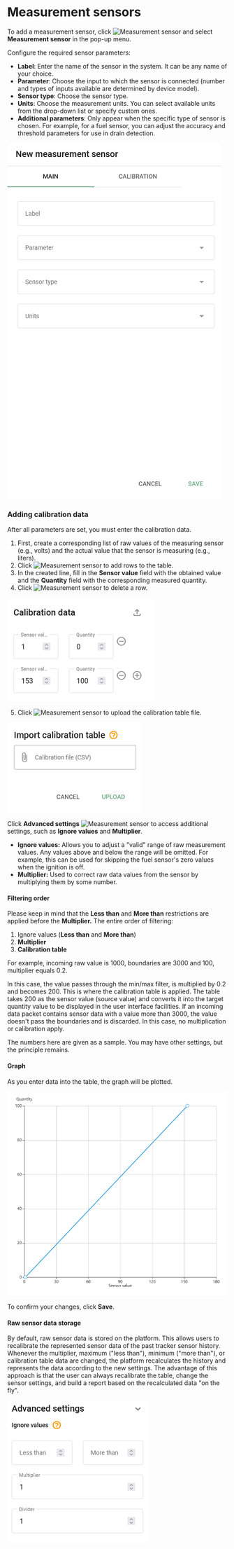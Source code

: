 # Measurement sensors

To add a measurement sensor, click ![Measurement sensor](https://www.navixy.com/wp-content/uploads/2021/10/add.png) and select **Measurement sensor** in the pop-up menu.

Configure the required sensor parameters:

* **Label**: Enter the name of the sensor in the system. It can be any name of your choice.
* **Parameter**: Choose the input to which the sensor is connected (number and types of inputs available are determined by device model).
* **Sensor type**: Choose the sensor type.
* **Units**: Choose the measurement units. You can select available units from the drop-down list or specify custom ones.
* **Additional parameters**: Only appear when the specific type of sensor is chosen. For example, for a fuel sensor, you can adjust the accuracy and threshold parameters for use in drain detection.

![](../attachments/image-20241118-030748.png)

### Adding calibration data

After all parameters are set, you must enter the calibration data.

1. First, create a corresponding list of raw values of the measuring sensor (e.g., volts) and the actual value that the sensor is measuring (e.g., liters).&#x20;
2. Click ![Measurement sensor](https://www.navixy.com/wp-content/uploads/2021/10/add.png) to add rows to the table.
3. In the created line, fill in the **Sensor value** field with the obtained value and the **Quantity** field with the corresponding measured quantity.
4. Click ![Measurement sensor](https://www.navixy.com/wp-content/uploads/2021/10/del.png) to delete a row.

![](../attachments/image-20241118-030907.png)

5. Click ![Measurement sensor](https://www.navixy.com/wp-content/uploads/2021/10/upload.png) to upload the calibration table file.

![](../attachments/image-20241118-030950.png)

Click **Advanced settings**  ![Measurement sensor](https://www.navixy.com/wp-content/uploads/2021/10/advanced_settings.png) to access additional settings, such as **Ignore values** and **Multiplier**.

* **Ignore values:** Allows you to adjust a "valid" range of raw measurement values. Any values above and below the range will be omitted. For example, this can be used for skipping the fuel sensor's zero values when the ignition is off.
* **Multiplier:** Used to correct raw data values from the sensor by multiplying them by some number.

#### **Filtering order**

Please keep in mind that the **Less than** and **More than** restrictions are applied before the **Multiplier.** The entire order of filtering:

1. Ignore values (**Less than** and **More than**)
2. **Multiplier**
3. **Calibration table**

For example, incoming raw value is 1000, boundaries are 3000 and 100, multiplier equals 0.2.

In this case, the value passes through the min/max filter, is multiplied by 0.2 and becomes 200. This is where the calibration table is applied. The table takes 200 as the sensor value (source value) and converts it into the target quantity value to be displayed in the user interface facilities. If an incoming data packet contains sensor data with a value more than 3000, the value doesn't pass the boundaries and is discarded. In this case, no multiplication or calibration apply.

The numbers here are given as a sample. You may have other settings, but the principle remains.

#### **Graph**

As you enter data into the table, the graph will be plotted.

![](../attachments/image-20241118-031012.png)

To confirm your changes, click **Save**.

#### **Raw sensor data storage**

By default, raw sensor data is stored on the platform. This allows users to recalibrate the represented sensor data of the past tracker sensor history. Whenever the multiplier, maximum ("less than"), minimum ("more than"), or calibration table data are changed, the platform recalculates the history and represents the data according to the new settings. The advantage of this approach is that the user can always recalibrate the table, change the sensor settings, and build a report based on the recalculated data "on the fly".

![](../attachments/image-20241118-031112.png)
